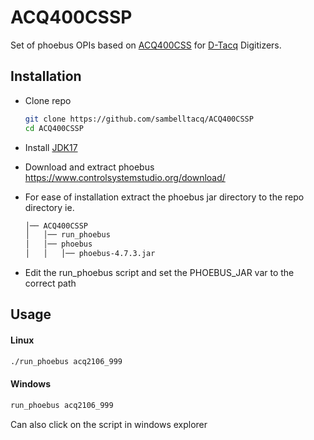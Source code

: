 
# ACQ400CSSP

Set of phoebus OPIs based on [ACQ400CSS](https://github.com/D-TACQ/ACQ400CSS) for [D-Tacq](https://d-tacq.co.uk/) Digitizers.


## Installation

- Clone repo
    ```bash
    git clone https://github.com/sambelltacq/ACQ400CSSP
    cd ACQ400CSSP
    ```

- Install [JDK17](https://adoptium.net/en-GB/temurin/archive/?version=17)
- Download and extract phoebus https://www.controlsystemstudio.org/download/

- For ease of installation extract the phoebus jar directory to the repo directory ie.

    ```bash
    │── ACQ400CSSP
    │   │── run_phoebus 
    │   │── phoebus
    │   │   │── phoebus-4.7.3.jar
    ```

- Edit the run_phoebus script and set the PHOEBUS_JAR var to the correct path
## Usage


#### Linux

```bash
./run_phoebus acq2106_999
```

#### Windows

```bash
run_phoebus acq2106_999
```

Can also click on the script in windows explorer 



